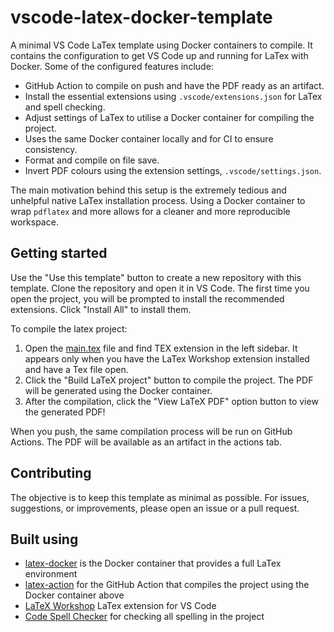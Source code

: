 # vscode-latex-docker-template

A minimal VS Code LaTex template using Docker containers to compile. It contains the configuration to get VS Code up and running for LaTex with Docker. Some of the configured features include:

- GitHub Action to compile on push and have the PDF ready as an artifact.
- Install the essential extensions using `.vscode/extensions.json` for LaTex and spell checking.
- Adjust settings of LaTex to utilise a Docker container for compiling the project.
- Uses the same Docker container locally and for CI to ensure consistency.
- Format and compile on file save.
- Invert PDF colours using the extension settings, `.vscode/settings.json`.

The main motivation behind this setup is the extremely tedious and unhelpful native LaTex installation process. Using a Docker container to wrap `pdflatex` and more allows for a cleaner and more reproducible workspace.

## Getting started

Use the "Use this template" button to create a new repository with this template. Clone the repository and open it in VS Code. The first time you open the project, you will be prompted to install the recommended extensions. Click "Install All" to install them.

To compile the latex project:

1. Open the [main.tex](main.tex) file and find TEX extension in the left sidebar. It appears only when you have the LaTex Workshop extension installed and have a Tex file open.
2. Click the "Build LaTeX project" button to compile the project. The PDF will be generated using the Docker container.
3. After the compilation, click the "View LaTeX PDF" option button to view the generated PDF!

When you push, the same compilation process will be run on GitHub Actions. The PDF will be available as an artifact in the actions tab.

## Contributing

The objective is to keep this template as minimal as possible. For issues, suggestions, or improvements, please open an issue or a pull request.

## Built using

- [latex-docker](https://github.com/xu-cheng/latex-docker) is the Docker container that provides a full LaTex environment
- [latex-action](https://github.com/xu-cheng/latex-action) for the GitHub Action that compiles the project using the Docker container above
- [LaTeX Workshop](https://marketplace.visualstudio.com/items?itemName=James-Yu.latex-workshop) LaTex extension for VS Code
- [Code Spell Checker](https://marketplace.visualstudio.com/items?itemName=streetsidesoftware.code-spell-checker) for checking all spelling in the project
